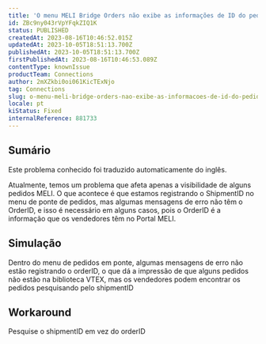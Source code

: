 ```yaml
---
title: 'O menu MELI Bridge Orders não exibe as informações de ID do pedido'
id: ZBc9ny043rVpYFqkZIQ1K
status: PUBLISHED
createdAt: 2023-08-16T10:46:52.015Z
updatedAt: 2023-10-05T18:51:13.700Z
publishedAt: 2023-10-05T18:51:13.700Z
firstPublishedAt: 2023-08-16T10:46:53.089Z
contentType: knownIssue
productTeam: Connections
author: 2mXZkbi0oi061KicTExNjo
tag: Connections
slug: o-menu-meli-bridge-orders-nao-exibe-as-informacoes-de-id-do-pedido
locale: pt
kiStatus: Fixed
internalReference: 881733
---
```


## Sumário

<div class="alert alert-info">
  <p>Este problema conhecido foi traduzido automaticamente do inglês.</p>
</div>



Atualmente, temos um problema que afeta apenas a visibilidade de alguns pedidos MELI. O que acontece é que estamos registrando o ShipmentID no menu de ponte de pedidos, mas algumas mensagens de erro não têm o OrderID, e isso é necessário em alguns casos, pois o OrderID é a informação que os vendedores têm no Portal MELI.

## Simulação



Dentro do menu de pedidos em ponte, algumas mensagens de erro não estão registrando o orderID, o que dá a impressão de que alguns pedidos não estão na biblioteca VTEX, mas os vendedores podem encontrar os pedidos pesquisando pelo shipmentID

## Workaround


Pesquise o shipmentID em vez do orderID





